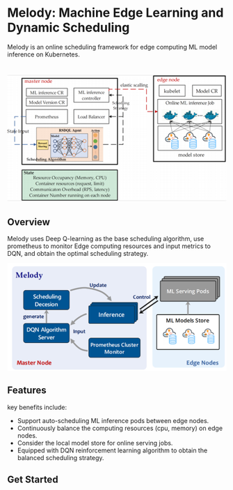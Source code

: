 # Melody: Machine Edge Learning and Dynamic Scheduling 
Melody is an online scheduling framework for 
edge computing ML model inference on Kubernetes. 
<h1 align="center">
    <img src="docs/img/overview.png" alt="logo" width="800">
</h1>

## Overview
Melody uses Deep Q-learning as the base scheduling algorithm, use prometheus to monitor Edge computing resources and input metrics to DQN, and obtain the optimal scheduling strategy.

![Stack](docs/img/struct.png)

## Features
key benefits include:
- Support auto-scheduling ML inference pods between edge nodes.
- Continuously balance the computing resources (cpu, memory) on edge nodes.
- Consider the local model store for online serving jobs.
- Equipped with DQN reinforcement learning algorithm to obtain the balanced scheduling strategy.

## Get Started